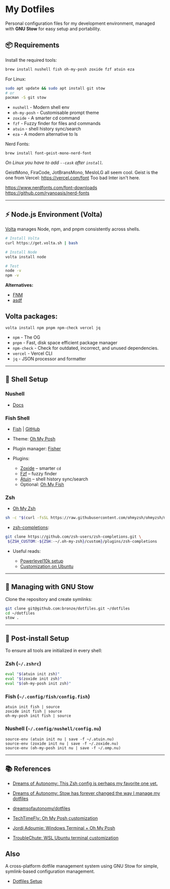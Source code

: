 # My Dotfiles

Personal configuration files for my development environment, managed with **GNU Stow** for easy setup and portability.

## 📦 Requirements

Install the required tools:

```bash
brew install nushell fish oh-my-posh zoxide fzf atuin eza
```

For Linux:

```bash
sudo apt update && sudo apt install git stow
# or
pacman -S git stow
```

- `nushell` - Modern shell env
- `oh-my-posh` - Customisable prompt theme
- `zoxide` - A smarter cd command
- `fzf` - Fuzzy finder for files and commands
- `atuin` - shell history sync/search
- `eza` - A modern alternative to ls

Nerd Fonts:

```
brew install font-geist-mono-nerd-font
```

_On Linux you have to add `--cask` after `install`._

GeistMono, FiraCode, JotBransMono, MesloLG all seem cool.
Geist is the one from Vercel: https://vercel.com/font
Too bad Inter isn't here.

https://www.nerdfonts.com/font-downloads
https://github.com/ryanoasis/nerd-fonts

---

## ⚡ Node.js Environment (Volta)

[Volta](https://volta.sh) manages Node, npm, and pnpm consistently across shells.

```bash
# Install Volta
curl https://get.volta.sh | bash

# Install Node
volta install node

# Test
node -v
npm -v
```

**Alternatives:**

- [FNM](https://github.com/Schniz/fnm)
- [asdf](https://asdf-vm.com/)

## Volta packages:

```
volta install npm pnpm npm-check vercel jq
```

- `npm` - The OG
- `pnpm` - Fast, disk space efficient package manager
- `npm-check` - Check for outdated, incorrect, and unused dependencies.
- `vercel` - Vercel CLI
- `jq` - JSON processor and formatter

---

## 🐚 Shell Setup

### Nushell

- [Docs](https://www.nushell.sh/book/installation.html)

### Fish Shell

- [Fish](https://fishshell.com/) | [GitHub](https://github.com/fish-shell/fish-shell)
- Theme: [Oh My Posh](https://ohmyposh.dev/)
- Plugin manager: [Fisher](https://github.com/jorgebucaran/fisher)
- Plugins:

  - [Zoxide](https://github.com/ajeetdsouza/zoxide) – smarter `cd`
  - [Fzf](https://github.com/junegunn/fzf) – fuzzy finder
  - [Atuin](https://atuin.sh/) – shell history sync/search
  - Optional: [Oh My Fish](https://github.com/oh-my-fish/oh-my-fish)

### Zsh

- [Oh My Zsh](https://ohmyz.sh/)

```bash
sh -c "$(curl -fsSL https://raw.githubusercontent.com/ohmyzsh/ohmyzsh/master/tools/install.sh)"
```

- [zsh-completions](https://github.com/zsh-users/zsh-completions):

```bash
git clone https://github.com/zsh-users/zsh-completions.git \
 ${ZSH_CUSTOM:-${ZSH:-~/.oh-my-zsh}/custom}/plugins/zsh-completions
```

- Useful reads:

  - [Powerlevel10k setup](https://dev.to/abdfnx/oh-my-zsh-powerlevel10k-cool-terminal-1no0)
  - [Customization on Ubuntu](https://medium.com/@satriajanaka09/setup-zsh-oh-my-zsh-powerlevel10k-on-ubuntu-20-04-c4a4052508fd)

---

## 🔗 Managing with GNU Stow

Clone the repository and create symlinks:

```bash
git clone git@github.com:bronze/dotfiles.git ~/dotfiles
cd ~/dotfiles
stow .
```

---

## 🚀 Post-install Setup

To ensure all tools are initialized in every shell:

### Zsh (`~/.zshrc`)

```bash
eval "$(atuin init zsh)"
eval "$(zoxide init zsh)"
eval "$(oh-my-posh init zsh)"
```

### Fish (`~/.config/fish/config.fish`)

```fish
atuin init fish | source
zoxide init fish | source
oh-my-posh init fish | source
```

### Nushell (`~/.config/nushell/config.nu`)

```nu
source-env (atuin init nu | save -f ~/.atuin.nu)
source-env (zoxide init nu | save -f ~/.zoxide.nu)
source-env (oh-my-posh init nu | save -f ~/.omp.nu)
```

---

## 📚 References

- [Dreams of Autonomy: This Zsh config is perhaps my favorite one yet.](https://youtu.be/ud7YxC33Z3w)
- [Dreams of Autonomy: Stow has forever changed the way I manage my dotfiles](https://youtu.be/y6XCebnB9gs)
- [dreamsofautonomy/dotfiles](https://github.com/dreamsofautonomy/dotfiles)

- [TechTimeFly: Oh My Posh customization](https://youtu.be/nGHgyPLi7UM)
- [Jordi Adoumie: Windows Terminal + Oh My Posh](https://youtu.be/lxNLJsDKyU4)
- [TroubleChute: WSL Ubuntu terminal customization](https://youtu.be/2LEnBXH8xV0)

## Also

A cross-platform dotfile management system using GNU Stow for simple, symlink-based configuration management.

- [Dotfiles Setup](https://github.com/ugudlado/shell)
